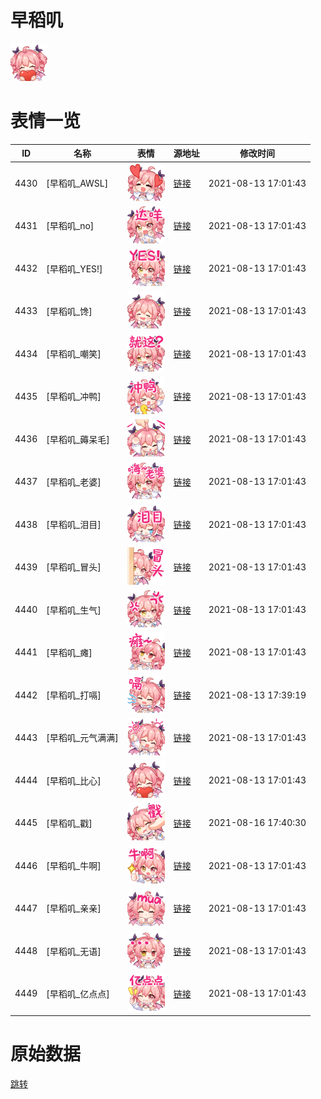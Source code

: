# 早稻叽

<img src="./cover.png" height="60" alt="cover" />

# 表情一览

|ID|名称|表情|源地址|修改时间|
|----|----|----|----|----|
|4430|[早稻叽_AWSL]|<img src="./pic/004430_%5B早稻叽_AWSL%5D.png" height="60" alt="AWSL"/>|[链接](http://i0.hdslb.com/bfs/emote/a9248d92564ee4df5b4a2b9e640ac011ac1d1873.png)|2021-08-13 17:01:43|
|4431|[早稻叽_no]|<img src="./pic/004431_%5B早稻叽_no%5D.png" height="60" alt="no"/>|[链接](http://i0.hdslb.com/bfs/emote/ca71fa98b3c607eff563237bf300c62eef7fea3f.png)|2021-08-13 17:01:43|
|4432|[早稻叽_YES!]|<img src="./pic/004432_%5B早稻叽_YES!%5D.png" height="60" alt="YES!"/>|[链接](http://i0.hdslb.com/bfs/emote/1fff7c327eecde37450e3ea95e4cd86490239fd7.png)|2021-08-13 17:01:43|
|4433|[早稻叽_馋]|<img src="./pic/004433_%5B早稻叽_馋%5D.png" height="60" alt="馋"/>|[链接](http://i0.hdslb.com/bfs/emote/03f5b4701892409a56fef5f5dbe49961a123dc3b.png)|2021-08-13 17:01:43|
|4434|[早稻叽_嘲笑]|<img src="./pic/004434_%5B早稻叽_嘲笑%5D.png" height="60" alt="嘲笑"/>|[链接](http://i0.hdslb.com/bfs/emote/25da932dfbdb0dc3e6f9c7f0fe62998da4d32237.png)|2021-08-13 17:01:43|
|4435|[早稻叽_冲鸭]|<img src="./pic/004435_%5B早稻叽_冲鸭%5D.png" height="60" alt="冲鸭"/>|[链接](http://i0.hdslb.com/bfs/emote/9a4548405d65bedacafe4e5ec3780d30c1901074.png)|2021-08-13 17:01:43|
|4436|[早稻叽_薅呆毛]|<img src="./pic/004436_%5B早稻叽_薅呆毛%5D.png" height="60" alt="薅呆毛"/>|[链接](http://i0.hdslb.com/bfs/emote/5034d436bd693463f467421600f9dc940bcf373a.png)|2021-08-13 17:01:43|
|4437|[早稻叽_老婆]|<img src="./pic/004437_%5B早稻叽_老婆%5D.png" height="60" alt="老婆"/>|[链接](http://i0.hdslb.com/bfs/emote/e3d98dfb6d2573b6aa6736fec81948b538cb7f42.png)|2021-08-13 17:01:43|
|4438|[早稻叽_泪目]|<img src="./pic/004438_%5B早稻叽_泪目%5D.png" height="60" alt="泪目"/>|[链接](http://i0.hdslb.com/bfs/emote/0e661271a7e057593d5de2553cedb53d8795323d.png)|2021-08-13 17:01:43|
|4439|[早稻叽_冒头]|<img src="./pic/004439_%5B早稻叽_冒头%5D.png" height="60" alt="冒头"/>|[链接](http://i0.hdslb.com/bfs/emote/5e571b79019bd83a6a43c160c3be36d58d919a90.png)|2021-08-13 17:01:43|
|4440|[早稻叽_生气]|<img src="./pic/004440_%5B早稻叽_生气%5D.png" height="60" alt="生气"/>|[链接](http://i0.hdslb.com/bfs/emote/3c181a5b1272b78a9e2c62fe94122853467f4ef9.png)|2021-08-13 17:01:43|
|4441|[早稻叽_瘫]|<img src="./pic/004441_%5B早稻叽_瘫%5D.png" height="60" alt="瘫"/>|[链接](http://i0.hdslb.com/bfs/emote/25f41df16a9180b367a544a7be7a84e46f11dd27.png)|2021-08-13 17:01:43|
|4442|[早稻叽_打嗝]|<img src="./pic/004442_%5B早稻叽_打嗝%5D.png" height="60" alt="打嗝"/>|[链接](http://i0.hdslb.com/bfs/emote/60c9cf2c10fa9d3ed861042eba452795640b2da2.png)|2021-08-13 17:39:19|
|4443|[早稻叽_元气满满]|<img src="./pic/004443_%5B早稻叽_元气满满%5D.png" height="60" alt="元气满满"/>|[链接](http://i0.hdslb.com/bfs/emote/646c585ba5ee70314ca8253f1116f1bfd6784ef0.png)|2021-08-13 17:01:43|
|4444|[早稻叽_比心]|<img src="./pic/004444_%5B早稻叽_比心%5D.png" height="60" alt="比心"/>|[链接](http://i0.hdslb.com/bfs/emote/ab403bbd217f2c0d7c1a0d3e8e93a68630a2f899.png)|2021-08-13 17:01:43|
|4445|[早稻叽_戳]|<img src="./pic/004445_%5B早稻叽_戳%5D.png" height="60" alt="戳"/>|[链接](http://i0.hdslb.com/bfs/emote/20207b079413be77bd24c9c208e7a1a997ababc6.png)|2021-08-16 17:40:30|
|4446|[早稻叽_牛啊]|<img src="./pic/004446_%5B早稻叽_牛啊%5D.png" height="60" alt="牛啊"/>|[链接](http://i0.hdslb.com/bfs/emote/18f0ec451668845738b0fb211cbc7de1fc554709.png)|2021-08-13 17:01:43|
|4447|[早稻叽_亲亲]|<img src="./pic/004447_%5B早稻叽_亲亲%5D.png" height="60" alt="亲亲"/>|[链接](http://i0.hdslb.com/bfs/emote/40ec9fbe3e7d084d94192f7686efe6c0dbe8af1f.png)|2021-08-13 17:01:43|
|4448|[早稻叽_无语]|<img src="./pic/004448_%5B早稻叽_无语%5D.png" height="60" alt="无语"/>|[链接](http://i0.hdslb.com/bfs/emote/be7c3d0e309df2b207946e2509bd1b7c73ba2b68.png)|2021-08-13 17:01:43|
|4449|[早稻叽_亿点点]|<img src="./pic/004449_%5B早稻叽_亿点点%5D.png" height="60" alt="亿点点"/>|[链接](http://i0.hdslb.com/bfs/emote/4e7db9af32b3b64f8a7d46e6ebe96823e11843e7.png)|2021-08-13 17:01:43|

# 原始数据

[跳转](./raw.json)

